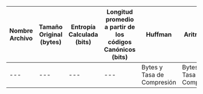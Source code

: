 | Nombre Archivo | Tamaño Original (bytes) | Entropía Calculada (bits) | Longitud promedio a partir de los códigos Canónicos (bits) | Huffman | Aritmético | Lzss |
|---|---|---|---|---|---|---|
|---|---|---|---|Bytes y Tasa de Compresión|Bytes y Tasa de Compresión|Bytes y Tasa de Compresión|